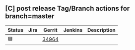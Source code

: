 [C] post release Tag/Branch actions for branch=master
-----------------------------------------------------

| Status | Jira | Gerrit | Jenkins | Description |
| ------ | ---- | ------ | ------- | ----------- |
| :green_square: |      | [34964](https://gerrit.opencord.org/c/voltha-lib-go/+/34964) | | |
